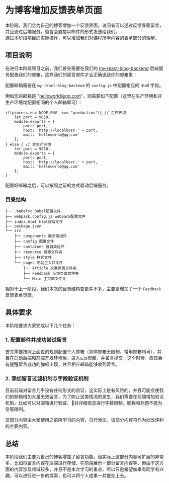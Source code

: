# 为博客增加反馈表单页面

本阶段，我们会为自己的博客增加一个反馈界面，访问者可以通过反馈界面留言，并且通过后端服务，留言会直接以邮件的形式发送给我们。  
通过本阶段项目的实际操作，可以增加我们对课程所学内容的表单部分的理解。

## 项目说明

在进行本阶段项目之前，我们首先需要在我们的 [my-react-blog-backend](http://git.imweb.io/reactlearn/my-react-blog-backend) 后端服务配置我们的邮箱，这样我们的留言邮件才会正确送达你的邮箱里：

配置邮箱需要在 `my-react-blog-backend` 的 `config.js` 中配置相应的 mail 字段。

例如您的邮箱是 "helloworld@qq.com"，则需要如下配置（这里在生产环境和非生产环境均配置相同的个人邮箱即可）：

```
if(process.env.NODE_ENV  === "production"){ // 生产环境
    let port = 9010;
    module.exports = {
        port: port,
        host: 'http://localhost:' + port,
        mail: 'helloworld@qq.com'
    };
} else { // 非生产环境
    let port = 9010;
    module.exports = {
        port: port,
        host: 'http://localhost:' + port,
        mail: 'helloworld@qq.com'
    };
}
```

配置好邮箱之后，可以按照之前的方式启动后端服务。

### 目录结构

```
├── .babelrc babel配置文件
├── webpack.config.js webpack配置文件
├── index.html html模版文件
├── package.json  
└── src
	├── components 展示类组件
	├── config 配置文件
	├── container 容器类组件
	├── resource 资源文件夹
	├── style 样式文件
	└── pages 网站主入口文件
	    ├── Article 文章页面文件夹
	    ├── Feedback 反馈页面文件夹
	    └── Main 主页面文件夹
```

相对于上一阶段，我们本次的目录结构变更并不多，主要是增加了一个 `Feedback` 反馈表单页面。

## 具体要求

本阶段要求大家完成以下几个任务：

### 1. 配置邮件并成功尝试留言

首先需要按照上面说的规则配置个人邮箱（具体邮箱无限制，常用邮箱均可），并且在启动后端和前端开发环境后，进入`反馈`页面，并留言提交，这个时候，应该会有提醒留言成功的弹框出现，并且相应邮箱能够收到留言。

### 2. 添加留言过滤机制与字段验证机制

目前前端对留言几乎没有任何形式的验证，这实际上是有风险的，并且可能会使我们的邮箱增加大量无效留言，为了防止这类情况的发生，我们需要在前端增加验证机制，比如可以对邮箱进行验证、对详细信息进行字数限制、昵称和标题不能为空等限制。

这部分内容由大家使用之前所学习的内容，自行添加，该部分内容将作为批改评判的主要内容。

## 总结

本阶段我们主要为自己的博客增加了留言功能，但实际上这部分内容可扩展的非常多，比如将留言内容在后端进行存储、在前端展示一部分留言内容等，但由于这方面的内容涉及领域较多，并且不是本次学习的重点，所以只是希望如果有同学有兴趣，可以进行进一步的探索，也可以将个人成果一并提交上去。